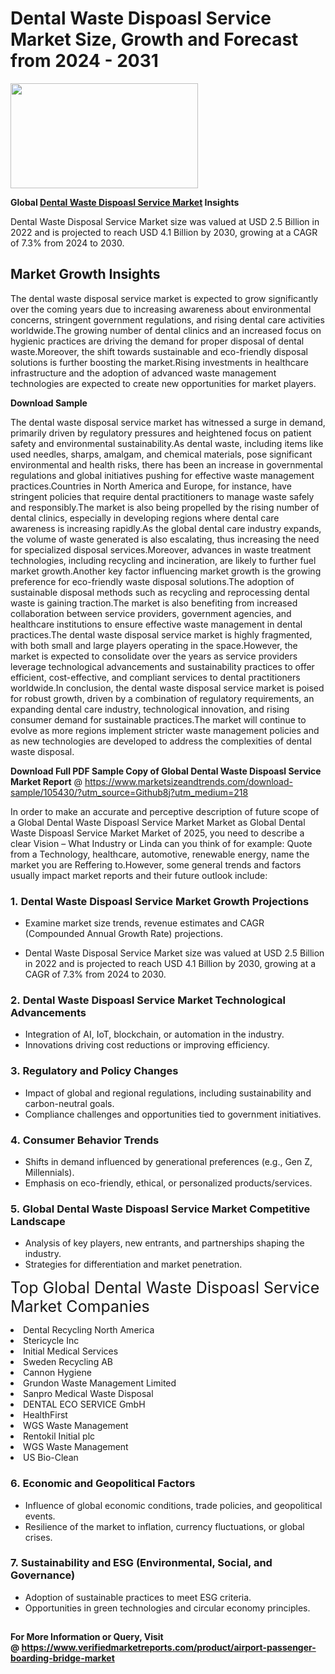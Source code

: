 <H1>Dental Waste Dispoasl Service Market Size, Growth and Forecast from 2024 - 2031</H1><img class="aligncenter size-medium wp-image-584254" src="https://thirdeyenews.in/wp-content/uploads/2024/09/Global-Market-Research-300x168.jpeg" alt="" width="300" height="168" /><p><strong>Global&nbsp;<a href="https://www.marketsizeandtrends.com/download-sample/105430/?utm_source=Github8j?utm_medium=218">Dental Waste Dispoasl Service Market</a> Insights</strong></p><p>Dental Waste Disposal Service Market size was valued at USD 2.5 Billion in 2022 and is projected to reach USD 4.1 Billion by 2030, growing at a CAGR of 7.3% from 2024 to 2030.</p><p><h2>Market Growth Insights</h2> <p>The dental waste disposal service market is expected to grow significantly over the coming years due to increasing awareness about environmental concerns, stringent government regulations, and rising dental care activities worldwide.The growing number of dental clinics and an increased focus on hygienic practices are driving the demand for proper disposal of dental waste.Moreover, the shift towards sustainable and eco-friendly disposal solutions is further boosting the market.Rising investments in healthcare infrastructure and the adoption of advanced waste management technologies are expected to create new opportunities for market players.</p> <p><strong>Download Sample</strong></p> <p>The dental waste disposal service market has witnessed a surge in demand, primarily driven by regulatory pressures and heightened focus on patient safety and environmental sustainability.As dental waste, including items like used needles, sharps, amalgam, and chemical materials, pose significant environmental and health risks, there has been an increase in governmental regulations and global initiatives pushing for effective waste management practices.Countries in North America and Europe, for instance, have stringent policies that require dental practitioners to manage waste safely and responsibly.The market is also being propelled by the rising number of dental clinics, especially in developing regions where dental care awareness is increasing rapidly.As the global dental care industry expands, the volume of waste generated is also escalating, thus increasing the need for specialized disposal services.Moreover, advances in waste treatment technologies, including recycling and incineration, are likely to further fuel market growth.Another key factor influencing market growth is the growing preference for eco-friendly waste disposal solutions.The adoption of sustainable disposal methods such as recycling and reprocessing dental waste is gaining traction.The market is also benefiting from increased collaboration between service providers, government agencies, and healthcare institutions to ensure effective waste management in dental practices.The dental waste disposal service market is highly fragmented, with both small and large players operating in the space.However, the market is expected to consolidate over the years as service providers leverage technological advancements and sustainability practices to offer efficient, cost-effective, and compliant services to dental practitioners worldwide.In conclusion, the dental waste disposal service market is poised for robust growth, driven by a combination of regulatory requirements, an expanding dental care industry, technological innovation, and rising consumer demand for sustainable practices.The market will continue to evolve as more regions implement stricter waste management policies and as new technologies are developed to address the complexities of dental waste disposal.</p> <p><span class=""><strong>Download Full PDF Sample Copy of Global Dental Waste Dispoasl Service Market Report</strong> @ <a href="https://www.marketsizeandtrends.com/download-sample/105430/?utm_source=Github8j?utm_medium=218" target="_blank">https://www.marketsizeandtrends.com/download-sample/105430/?utm_source=Github8j?utm_medium=218</a></span></p><p>In order to make an accurate and perceptive description of future scope of a Global&nbsp;Dental Waste Dispoasl Service Market Market as Global&nbsp;Dental Waste Dispoasl Service Market Market of 2025, you need to describe a clear Vision &ndash; What Industry or Linda can you think of for example: Quote from a Technology, healthcare, automotive, renewable energy, name the market you are Reffering to.However, some general trends and factors usually impact market reports and their future outlook include:</p><h3>1.&nbsp;<strong>Dental Waste Dispoasl Service Market Growth Projections</strong></h3><ul><li>Examine market size trends, revenue estimates and CAGR (Compounded Annual Growth Rate) projections.</li><li><p>Dental Waste Disposal Service Market size was valued at USD 2.5 Billion in 2022 and is projected to reach USD 4.1 Billion by 2030, growing at a CAGR of 7.3% from 2024 to 2030.</p></li></ul><h3>2.&nbsp;<strong>Dental Waste Dispoasl Service Market Technological Advancements</strong></h3><ul><li>Integration of AI, IoT, blockchain, or automation in the industry.</li><li>Innovations driving cost reductions or improving efficiency.</li></ul><h3>3.&nbsp;<strong>Regulatory and Policy Changes</strong></h3><ul><li>Impact of global and regional regulations, including sustainability and carbon-neutral goals.</li><li>Compliance challenges and opportunities tied to government initiatives.</li></ul><h3>4.&nbsp;<strong>Consumer Behavior Trends</strong></h3><ul><li>Shifts in demand influenced by generational preferences (e.g., Gen Z, Millennials).</li><li>Emphasis on eco-friendly, ethical, or personalized products/services.</li></ul><h3>5.&nbsp;<strong>Global Dental Waste Dispoasl Service Market Competitive Landscape</strong></h3><ul><li>Analysis of key players, new entrants, and partnerships shaping the industry.</li><li>Strategies for differentiation and market penetration.</li></ul><p data-pm-slice="1 1 []"><span style="color: inherit; font-family: inherit; font-size: 25px;">Top Global Dental Waste Dispoasl Service Market Companies</span></p><div class="" data-test-id=""><p><li>Dental Recycling North America</li><li> Stericycle Inc</li><li> Initial Medical Services</li><li> Sweden Recycling AB</li><li> Cannon Hygiene</li><li> Grundon Waste Management Limited</li><li> Sanpro Medical Waste Disposal</li><li> DENTAL ECO SERVICE GmbH</li><li> HealthFirst</li><li> WGS Waste Management</li><li> Rentokil Initial plc</li><li> WGS Waste Management</li><li> US Bio-Clean</li></p></div><h3>6.&nbsp;<strong>Economic and Geopolitical Factors</strong></h3><ul><li>Influence of global economic conditions, trade policies, and geopolitical events.</li><li>Resilience of the market to inflation, currency fluctuations, or global crises.</li></ul><h3>7.&nbsp;<strong>Sustainability and ESG (Environmental, Social, and Governance)</strong></h3><ul><li>Adoption of sustainable practices to meet ESG criteria.</li><li>Opportunities in green technologies and circular economy principles.</li></ul><h2><strong style="font-size: 14px;">For More Information or Query, Visit @&nbsp;</strong><a style="background-color: #ffffff; font-size: 14px;" href="https://www.marketsizeandtrends.com/report/dental-waste-dispoasl-service-market/" target="_blank">https://www.verifiedmarketreports.com/product/airport-passenger-boarding-bridge-market</a></h2>